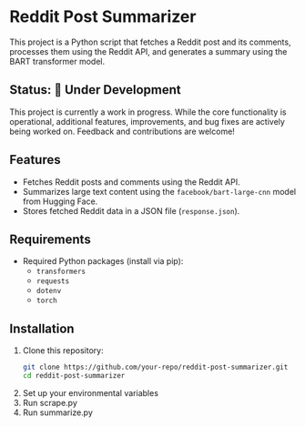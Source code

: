 # Reddit Post Summarizer

This project is a Python script that fetches a Reddit post and its comments, processes them using the Reddit API, and generates a summary using the BART transformer model.

## Status: 🚧 Under Development

This project is currently a work in progress. While the core functionality is operational, additional features, improvements, and bug fixes are actively being worked on. Feedback and contributions are welcome!

## Features
- Fetches Reddit posts and comments using the Reddit API.
- Summarizes large text content using the `facebook/bart-large-cnn` model from Hugging Face.
- Stores fetched Reddit data in a JSON file (`response.json`).

## Requirements
- Required Python packages (install via pip):
  - `transformers`
  - `requests`
  - `dotenv`
  - `torch`

## Installation
1. Clone this repository:
   ```bash
   git clone https://github.com/your-repo/reddit-post-summarizer.git
   cd reddit-post-summarizer
   ```
2. Set up your environmental variables
3. Run scrape.py
4. Run summarize.py
